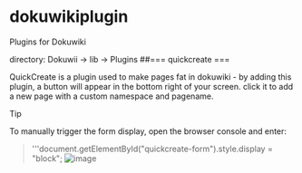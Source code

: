 # dokuwikiplugin
Plugins for Dokuwiki

directory:
Dokuwii -> lib -> Plugins
##=== quickcreate ===

QuickCreate is a plugin used to make pages fat in dokuwiki - by adding this plugin, a button will appear in the bottom right of your screen. click it to add a new page with a custom namespace and pagename.
>[!tip]
>To manually trigger the form display, open the browser console and enter: 
>>'''document.getElementById("quickcreate-form").style.display = "block";
![image](https://github.com/user-attachments/assets/7abb3f46-4c71-4149-a83a-b4eaf35ef6c2)


